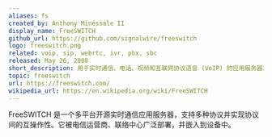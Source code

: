 ```yaml
---
aliases: fs
created_by: Anthony Minessale II
display_name: FreeSWITCH
github_url: https://github.com/signalwire/freeswitch
logo: freeswitch.png
related: voip, sip, webrtc, ivr, pbx, sbc
released: May 26, 2008
short_description: 用于实时通信、电话、视频和互联网协议语音 (VoIP) 的应用服务器。
topic: freeswitch
url: https://freeswitch.com/
wikipedia_url: https://en.wikipedia.org/wiki/FreeSWITCH
---
```

FreeSWITCH 是一个多平台开源实时通信应用服务器，支持多种协议并实现协议间的互操作性。它被电信运营商、联络中心广泛部署，并嵌入到设备中。
